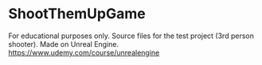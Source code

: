 # ShootThemUpGame
For educational purposes only.
Source files for the test project (3rd person shooter). Made on Unreal Engine.
https://www.udemy.com/course/unrealengine
